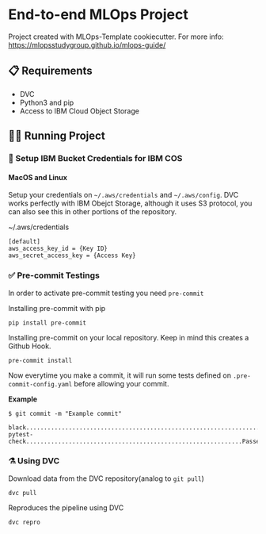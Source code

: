 # End-to-end MLOps Project

Project created with MLOps-Template cookiecutter. For more info: https://mlopsstudygroup.github.io/mlops-guide/


## 📋 Requirements

* DVC
* Python3 and pip
* Access to IBM Cloud Object Storage

## 🏃🏻 Running Project

### 🔑 Setup IBM Bucket Credentials for IBM COS

#### MacOS and Linux
Setup your credentials on ```~/.aws/credentials``` and ```~/.aws/config```. DVC works perfectly with IBM Obejct Storage, although it uses S3 protocol, you can also see this in other portions of the repository.


~/.aws/credentials

```credentials
[default]
aws_access_key_id = {Key ID}
aws_secret_access_key = {Access Key}
```


### ✅ Pre-commit Testings

In order to activate pre-commit testing you need ```pre-commit```

Installing pre-commit with pip
```
pip install pre-commit
```

Installing pre-commit on your local repository. Keep in mind this creates a Github Hook.
```
pre-commit install
```

Now everytime you make a commit, it will run some tests defined on ```.pre-commit-config.yaml``` before allowing your commit.

**Example**
```
$ git commit -m "Example commit"

black....................................................................Passed
pytest-check.............................................................Passed
```


### ⚗️ Using DVC

Download data from the DVC repository(analog to ```git pull```)
```
dvc pull
```

Reproduces the pipeline using DVC
```
dvc repro
```
